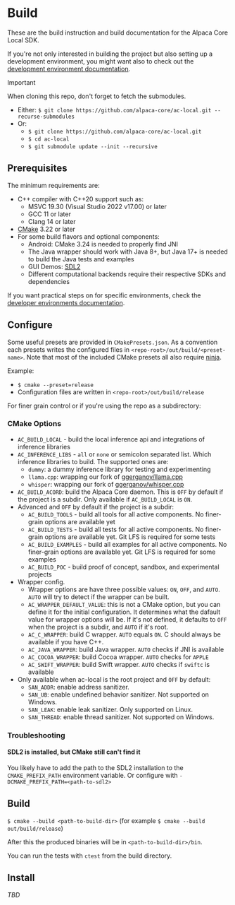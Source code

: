 # Build

These are the build instruction and build documentation for the Alpaca Core Local SDK.

If you're not only interested in building the project but also setting up a development environment, you might want also to check out the [development environment documentation](dev-env.md).

> [!IMPORTANT]
> When cloning this repo, don't forget to fetch the submodules.
> * Either: `$ git clone https://github.com/alpaca-core/ac-local.git --recurse-submodules`
> * Or:
>    * `$ git clone https://github.com/alpaca-core/ac-local.git`
>    * `$ cd ac-local`
>    * `$ git submodule update --init --recursive`

## Prerequisites

The minimum requirements are:

* C++ compiler with C++20 support such as:
    * MSVC 19.30 (Visual Studio 2022 v17.00) or later
    * GCC 11 or later
    * Clang 14 or later
* [CMake](https://cmake.org/) 3.22 or later
* For some build flavors and optional components:
    * Android: CMake 3.24 is needed to properly find JNI
    * The Java wrapper should work with Java 8+, but Java 17+ is needed to build the Java tests and examples
    * GUI Demos: [SDL2](https://wiki.libsdl.org/SDL2/FrontPage)
    * Different computational backends require their respective SDKs and dependencies

If you want practical steps on for specific environments, check the [developer environments documentation](dev-env.md).

## Configure

Some useful presets are provided in `CMakePresets.json`. As a convention each presets writes the configured files in `<repo-root>/out/build/<preset-name>`. Note that most of the included CMake presets all also require [ninja](https://ninja-build.org/).

Example:

* `$ cmake --preset=release`
* Configuration files are written in `<repo-root>/out/build/release`

For finer grain control or if you're using the repo as a subdirectory:

### CMake Options

* `AC_BUILD_LOCAL` - build the local inference api and integrations of inference libraries
* `AC_INFERENCE_LIBS` - `all` or `none` or semicolon separated list. Which inference libraries to build. The supported ones are:
    * `dummy`: a dummy inference library for testing and experimenting
    * `llama.cpp`: wrapping our fork of [ggerganov/llama.cpp](https://github.com/ggerganov/llama.cpp)
    * `whisper`: wrapping our fork of [ggerganov/whisper.cpp](https://github.com/ggerganov/whisper.cpp)
* `AC_BUILD_ACORD`: build the Alpaca Core daemon. This is `OFF` by default if the project is a subdir. Only available if `AC_BUILD_LOCAL` is `ON`.
* Advanced and `OFF` by default if the project is a subdir:
    * `AC_BUILD_TOOLS` - build all tools for all active components. No finer-grain options are available yet
    * `AC_BUILD_TESTS` - build all tests for all active components. No finer-grain options are available yet. Git LFS is required for some tests
    * `AC_BUILD_EXAMPLES` - build all examples for all active components. No finer-grain options are available yet. Git LFS is required for some examples
    * `AC_BUILD_POC` - build proof of concept, sandbox, and experimental projects
* Wrapper config. 
    * Wrapper options are have three possible values: `ON`, `OFF`, and `AUTO`. `AUTO` will try to detect if the wrapper can be built.
    * `AC_WRAPPER_DEFAULT_VALUE`: this is not a CMake option, but you can define it for the initial configuration. It determines what the dafault value for wrapper options will be. If it's not defined, it defaults to `OFF` when the project is a subdir, and `AUTO` if it's root.
    * `AC_C_WRAPPER`: build C wrapper. `AUTO` equals `ON`. C should always be available if you have C++.
    * `AC_JAVA_WRAPPER`: build Java wrapper. `AUTO` checks if JNI is available
    * `AC_COCOA_WRAPPER`: build Cocoa wrapper. `AUTO` checks for `APPLE`
    * `AC_SWIFT_WRAPPER`: build Swift wrapper. `AUTO` checks if `swiftc` is available
* Only available when ac-local is the root project and `OFF` by default:
    * `SAN_ADDR`: enable address sanitizer.
    * `SAN_UB`: enable undefined behavior sanitizer. Not supported on Windows.
    * `SAN_LEAK`: enable leak sanitizer. Only supported on Linux.
    * `SAN_THREAD`: enable thread sanitizer. Not supported on Windows.

### Troubleshooting

#### SDL2 is installed, but CMake still can't find it

You likely have to add the path to the SDL2 installation to the `CMAKE_PREFIX_PATH` environment variable. Or configure with `-DCMAKE_PREFIX_PATH=<path-to-sdl2>`

## Build

`$ cmake --build <path-to-build-dir>` (for example `$ cmake --build out/build/release`)

After this the produced binaries will be in `<path-to-build-dir>/bin`.

You can run the tests with `ctest` from the build directory.

## Install

*TBD*
